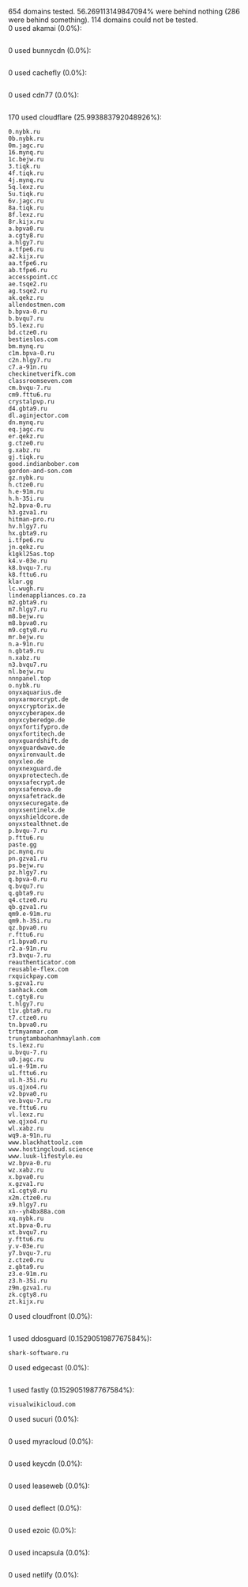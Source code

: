 654 domains tested. 56.269113149847094% were behind nothing (286 were behind something). 114 domains could not be tested.<br>
0 used akamai (0.0%):
```

```

0 used bunnycdn (0.0%):
```

```

0 used cachefly (0.0%):
```

```

0 used cdn77 (0.0%):
```

```

170 used cloudflare (25.993883792048926%):
```
0.nybk.ru
0b.nybk.ru
0m.jagc.ru
16.mynq.ru
1c.bejw.ru
3.tiqk.ru
4f.tiqk.ru
4j.mynq.ru
5q.lexz.ru
5u.tiqk.ru
6v.jagc.ru
8a.tiqk.ru
8f.lexz.ru
8r.kijx.ru
a.bpva0.ru
a.cgty8.ru
a.hlgy7.ru
a.tfpe6.ru
a2.kijx.ru
aa.tfpe6.ru
ab.tfpe6.ru
accesspoint.cc
ae.tsqe2.ru
ag.tsqe2.ru
ak.qekz.ru
allendostmen.com
b.bpva-0.ru
b.bvqu7.ru
b5.lexz.ru
bd.ctze0.ru
bestieslos.com
bm.mynq.ru
c1m.bpva-0.ru
c2n.hlgy7.ru
c7.a-91n.ru
checkinetverifk.com
classroomseven.com
cm.bvqu-7.ru
cm9.fttu6.ru
crystalpvp.ru
d4.gbta9.ru
dl.aginjector.com
dn.mynq.ru
eq.jagc.ru
er.qekz.ru
g.ctze0.ru
g.xabz.ru
gj.tiqk.ru
good.indianbober.com
gordon-and-son.com
gz.nybk.ru
h.ctze0.ru
h.e-91m.ru
h.h-35i.ru
h2.bpva-0.ru
h3.gzva1.ru
hitman-pro.ru
hv.hlgy7.ru
hx.gbta9.ru
i.tfpe6.ru
jn.qekz.ru
k1gkl25as.top
k4.v-03e.ru
k8.bvqu-7.ru
k8.fttu6.ru
klar.gg
lc.wugh.ru
lindenappliances.co.za
m2.gbta9.ru
m7.hlgy7.ru
m8.bejw.ru
m8.bpva0.ru
m9.cgty8.ru
mr.bejw.ru
n.a-91n.ru
n.gbta9.ru
n.xabz.ru
n3.bvqu7.ru
nl.bejw.ru
nnnpanel.top
o.nybk.ru
onyxaquarius.de
onyxarmorcrypt.de
onyxcryptorix.de
onyxcyberapex.de
onyxcyberedge.de
onyxfortifypro.de
onyxfortitech.de
onyxguardshift.de
onyxguardwave.de
onyxironvault.de
onyxleo.de
onyxnexguard.de
onyxprotectech.de
onyxsafecrypt.de
onyxsafenova.de
onyxsafetrack.de
onyxsecuregate.de
onyxsentinelx.de
onyxshieldcore.de
onyxstealthnet.de
p.bvqu-7.ru
p.fttu6.ru
paste.gg
pc.mynq.ru
pn.gzva1.ru
ps.bejw.ru
pz.hlgy7.ru
q.bpva-0.ru
q.bvqu7.ru
q.gbta9.ru
q4.ctze0.ru
qb.gzva1.ru
qm9.e-91m.ru
qm9.h-35i.ru
qz.bpva0.ru
r.fttu6.ru
r1.bpva0.ru
r2.a-91n.ru
r3.bvqu-7.ru
reauthenticator.com
reusable-flex.com
rxquickpay.com
s.gzva1.ru
sanhack.com
t.cgty8.ru
t.hlgy7.ru
t1v.gbta9.ru
t7.ctze0.ru
tn.bpva0.ru
trtmyanmar.com
trungtambaohanhmaylanh.com
ts.lexz.ru
u.bvqu-7.ru
u0.jagc.ru
u1.e-91m.ru
u1.fttu6.ru
u1.h-35i.ru
us.qjxo4.ru
v2.bpva0.ru
ve.bvqu-7.ru
ve.fttu6.ru
vl.lexz.ru
we.qjxo4.ru
wl.xabz.ru
wq9.a-91n.ru
www.blackhattoolz.com
www.hostingcloud.science
www.luuk-lifestyle.eu
wz.bpva-0.ru
wz.xabz.ru
x.bpva0.ru
x.gzva1.ru
x1.cgty8.ru
x2m.ctze0.ru
x9.hlgy7.ru
xn--yh4bx88a.com
xq.nybk.ru
xt.bpva-0.ru
xt.bvqu7.ru
y.fttu6.ru
y.v-03e.ru
y7.bvqu-7.ru
z.ctze0.ru
z.gbta9.ru
z3.e-91m.ru
z3.h-35i.ru
z9m.gzva1.ru
zk.cgty8.ru
zt.kijx.ru
```

0 used cloudfront (0.0%):
```

```

1 used ddosguard (0.1529051987767584%):
```
shark-software.ru
```

0 used edgecast (0.0%):
```

```

1 used fastly (0.1529051987767584%):
```
visualwikicloud.com
```

0 used sucuri (0.0%):
```

```

0 used myracloud (0.0%):
```

```

0 used keycdn (0.0%):
```

```

0 used leaseweb (0.0%):
```

```

0 used deflect (0.0%):
```

```

0 used ezoic (0.0%):
```

```

0 used incapsula (0.0%):
```

```

0 used netlify (0.0%):
```

```
